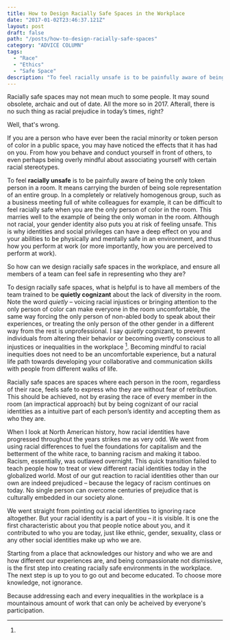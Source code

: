 ```yaml
---
title: How to Design Racially Safe Spaces in the Workplace
date: "2017-01-02T23:46:37.121Z"
layout: post
draft: false
path: "/posts/how-to-design-racially-safe-spaces"
category: "ADVICE COLUMN"
tags:
  - "Race"
  - "Ethics"
  - "Safe Space"
description: "To feel racially unsafe is to be painfully aware of being the only token race in a room."
---
```


Racially safe spaces may not mean much to some people. It may sound obsolete, archaic and out of date. All the more so in 2017. Afterall, there is no such thing as racial prejudice in today’s times, right?

Well, that's wrong. 

If you are a person who have ever been the racial minority or token person of color in a public space, you may have noticed the effects that it has had on you. From how you behave and conduct yourself in front of others, to even perhaps being overly mindful about associating yourself with certain racial stereotypes.

To feel **racially unsafe** is to be painfully aware of being the only token person in a room. It means carrying the burden of being sole representation of an entire group. In a completely or relatively homogenous group, such as a business meeting full of white colleagues for example, it can be difficult to feel racially safe when you are the only person of color in the room. This marries well to the example of being the only woman in the room. Although not racial, your gender identity also puts you at risk of feeling unsafe. This is why identities and social privileges can have a deep effect on you and your abilities to be physically and mentally safe in an environment, and thus how you perform at work (or more importantly, how you are perceived to perform at work).

So how can we design racially safe spaces in the workplace, and ensure all members of a team can feel safe in representing who they are?

To design racially safe spaces, what is helpful is to have all members of the team trained to be **quietly cognizant** about the lack of diversity in the room. Note the word *quietly* – voicing racial injustices or bringing attention to the only person of color can make everyone in the room uncomfortable, the same way forcing the only person of non-abled body to speak about their experiences, or treating the only person of the other gender in a different way from the rest is unprofessional. 
I say *quietly* cognizant, to prevent individuals from altering their behavior or becoming overtly conscious to all injustices or inequalities in the workplace [^1]. Becoming mindful to racial inequities does not need to be an uncomfortable experience, but a natural life path towards developing your collaborative and communication skills with people from different walks of life. 

Racially safe spaces are spaces where each person in the room, regardless of their race, feels safe to express who they are without fear of retribution. This should be achieved, not by erasing the race of every member in the room (an impractical approach) but by being cognizant of our racial identities as a intuitive part of each person’s identity and accepting them as who they are. 

When I look at North American history, how racial identities have progressed throughout the years strikes me as very odd. We went from using racial differences to fuel the foundations for capitalism and the betterment of the white race, to banning racism and making it taboo. Racism, essentially, was outlawed overnight. This quick transition failed to teach people how to treat or view different racial identities today in the globalized world. Most of our gut reaction to racial identities other than our own are indeed prejudiced – because the legacy of racism continues on today. No single person can overcome centuries of prejudice that is culturally embedded in our society alone. 

We went straight from pointing out racial identities to ignoring race altogether. But your racial identity is a part of you – it is visible. It is one the first characteristic about you that people notice about you, and it contributed to who you are today, just like ethnic, gender, sexuality, class or any other social identities make up who we are. 

Starting from a place that acknowledges our history and who we are and how different our experiences are, and being compassionate not dismissive, is the first step into creating racially safe environments in the workplace. The next step is up to you to go out and become educated. To choose more knowledge, not ignorance.

[^1]:
  Because addressing each and every inequalities in the workplace is a mountainous amount of work that can only be acheived by everyone's participation.

